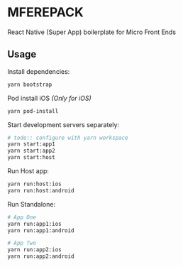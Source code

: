 # MFEREPACK

React Native (Super App) boilerplate for Micro Front Ends

## Usage


Install dependencies:

```bash
yarn bootstrap
```

Pod install iOS *(Only for iOS)*

```bash
yarn pod-install
```


Start development servers separately:

```bash
# todo:: configure with yarn workspace
yarn start:app1
yarn start:app2
yarn start:host
```

Run Host app:

```bash
yarn run:host:ios
yarn run:host:android
```

Run Standalone:
```bash
# App One
yarn run:app1:ios
yarn run:app1:android

# App Two
yarn run:app2:ios
yarn run:app2:android
```
